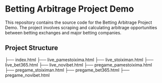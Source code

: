 # Betting Arbitrage Project Demo

This repository contains the source code for the Betting Arbitrage Project Demo. The project involves scraping and calculating arbitrage opportunities between betting exchanges and major betting companies.

## Project Structure

├── index.html
├── live_pamestoixima.html
├── live_stoiximan.html
├── live_bet365.html
├── live_novibet.html
├── pregame_pamestoixima.html
├── pregame_stoiximan.html
├── pregame_bet365.html
├── pregame_novibet.html
